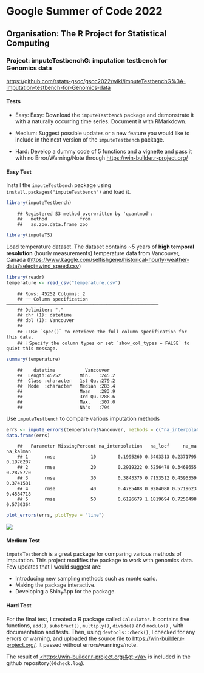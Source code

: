 # Google Summer of Code 2022

## Organisation: The R Project for Statistical Computing

### Project: imputeTestbenchG: imputation testbench for Genomics data
<https://github.com/rstats-gsoc/gsoc2022/wiki/imputeTestbenchG%3A-imputation-testbench-for-Genomics-data>

#### Tests
- Easy: Easy: Download the `imputeTestbench` package and demonstrate it with a naturally occurring time series. Document it with RMarkdown.

- Medium: Suggest possible updates or a new feature you would like to include in the next version of the `imputeTestbench` package.

- Hard: Develop a dummy code of 5 functions and a vignette and pass it with no Error/Warning/Note through <https://win-builder.r-project.org/>

#### Easy Test
Install the `imputeTestbench` package using `install.packages("imputeTestbench")` and load it.

``` r
library(imputeTestbench)
```
```
    ## Registered S3 method overwritten by 'quantmod':
    ##   method            from
    ##   as.zoo.data.frame zoo
```
``` r
library(imputeTS)
```

Load temperature dataset. The dataset contains \~5 years of **high temporal resolution** (hourly measurements) temperature data from Vancouver, Canada (<https://www.kaggle.com/selfishgene/historical-hourly-weather-data?select=wind_speed.csv>)

``` r
library(readr)
temperature <- read_csv("temperature.csv")
```
```
    ## Rows: 45252 Columns: 2
    ## ── Column specification ────────────────────────────────────────────────────────
    ## Delimiter: ","
    ## chr (1): datetime
    ## dbl (1): Vancouver
    ##
    ## ℹ Use `spec()` to retrieve the full column specification for this data.
    ## ℹ Specify the column types or set `show_col_types = FALSE` to quiet this message.
```
``` r
summary(temperature)
```
```
    ##    datetime           Vancouver
    ##  Length:45252       Min.   :245.2
    ##  Class :character   1st Qu.:279.2
    ##  Mode  :character   Median :283.4
    ##                     Mean   :283.9
    ##                     3rd Qu.:288.6
    ##                     Max.   :307.0
    ##                     NA's   :794
```
Use `imputeTestbench` to compare various imputation methods

``` r
errs <- impute_errors(temperature$Vancouver, methods = c("na_interpolation", "na_locf", "na_ma", "na_kalman"), missPercentFrom = 10, missPercentTo = 50)
data.frame(errs)
```
```
    ##   Parameter MissingPercent na_interpolation   na_locf     na_ma na_kalman
    ## 1      rmse             10        0.1995260 0.3403313 0.2371795 0.1976207
    ## 2      rmse             20        0.2919222 0.5256478 0.3468655 0.2875770
    ## 3      rmse             30        0.3843370 0.7153512 0.4595359 0.3741581
    ## 4      rmse             40        0.4785488 0.9284088 0.5719623 0.4584718
    ## 5      rmse             50        0.6126679 1.1819694 0.7250498 0.5730364
```
``` r
plot_errors(errs, plotType = "line")
```

![](files/proposal_files/figure-gfm/unnamed-chunk-3-1.png)<!-- -->

#### Medium Test
`imputeTestbench` is a great package for comparing various methods of imputation. This project modifies the package to work with genomics data. Few updates that I would suggest are:
-   Introducing new sampling methods such as monte carlo.
-   Making the package interactive.
-   Developing a ShinyApp for the package.

#### Hard Test
For the final test, I created a R package called `Calculator`. It contains five functions, `add()`, `substract()`, `multiply()`, `divide()` and `modulo()` , with documentation and tests. Then, using `devtools::check()`, I checked for any errors or warning, and uploaded the source file to <https://win-builder.r-project.org/>. It passed without errors/warnings/note.

The result of <a href="https://win-builder.r-project.org/" class="uri">&lt;https://win-builder.r-project.org/&gt;</a> is included in the github repository(`00check.log`).

